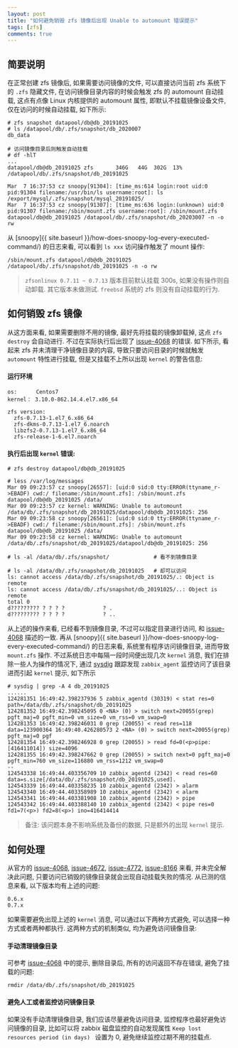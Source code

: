 ```yaml
---
layout: post
title: "如何避免销毁 zfs 镜像后出现 Unable to automount 错误提示"
tags: [zfs]
comments: true
---
```


## 简要说明

在正常创建 zfs 镜像后, 如果需要访问镜像的文件, 可以直接访问当前 zfs 系统下的 `.zfs` 隐藏文件, 在访问镜像目录内容的时候会触发 zfs 的 automount 自动挂载, 这点有点像 Linux 内核提供的 automount 属性, 即默认不挂载镜像设备文件, 仅在访问的时候自动挂载, 如下所示:
```
# zfs snapshot datapool/db@db_20191025
# ls /datapool/db/.zfs/snapshot/db_2020007
db_data

# 访问镜像目录后则触发自动挂载
# df -hlT
...
datapool/db@db_20191025 zfs       346G   44G  302G  13% /datapool/db/.zfs/snapshot/db_20191025

Mar  7 16:37:53 cz snoopy[91304]: [time_ms:614 login:root uid:0 pid:91304 filename:/usr/bin/ls username:root]: ls /export/mysql/.zfs/snapshot/mysql_20191025/
Mar  7 16:37:53 cz snoopy[91307]: [time_ms:636 login:(unknown) uid:0 pid:91307 filename:/sbin/mount.zfs username:root]: /sbin/mount.zfs datapool/db@db_20191025 /datapool/db/.zfs/snapshot/db_20203007 -n -o rw
```
从 [snoopy]{{ site.baseurl }}/how-does-snoopy-log-every-executed-command/) 的日志来看, 可以看到 `ls xxx` 访问操作触发了 mount 操作:
```
/sbin/mount.zfs datapool/db@db_20191025 /datapool/db/.zfs/snapshot/db_20191025 -n -o rw
```

> `zfsonlinux 0.7.11 ~ 0.7.13` 版本目前默认挂载 300s, 如果没有操作则自动卸载. 其它版本未做测试. `freebsd` 系统的 zfs 则没有自动挂载的行为.

## 如何销毁 zfs 镜像
 
从这方面来看, 如果需要删除不用的镜像, 最好先将挂载的镜像卸载掉, 这点 `zfs destroy` 会自动进行.  不过在实际执行后出现了 [issue-4068](https://github.com/openzfs/zfs/issues/4068) 的错误. 如下所示, 看起来 zfs 并未清理干净镜像目录的内容, 导致只要访问目录的时候就触发 `automount` 特性进行挂载, 但是又挂载不上所以出现 `kernel` 的警告信息:


#### 运行环境
```
os:      Centos7 
kernel： 3.10.0-862.14.4.el7.x86_64

zfs version:
  zfs-0.7.13-1.el7_6.x86_64
  zfs-dkms-0.7.13-1.el7_6.noarch
  libzfs2-0.7.13-1.el7_6.x86_64
  zfs-release-1-6.el7.noarch
```

#### 执行后出现 `kernel` 错误:
```
# zfs destroy datapool/db@db_20191025

# less /var/log/messages
Mar 09 09:23:57 cz snoopy[26557]: [uid:0 sid:0 tty:ERROR(ttyname_r->EBADF) cwd:/ filename:/sbin/mount.zfs]: /sbin/mount.zfs datapool/db@db_20191025 /data/
Mar 09 09:23:57 cz kernel: WARNING: Unable to automount /data/db/.zfs/snapshot/db_20191025/datapool/db@db_20191025: 256
Mar 09 09:23:58 cz snoopy[26561]: [uid:0 sid:0 tty:ERROR(ttyname_r->EBADF) cwd:/ filename:/sbin/mount.zfs]: /sbin/mount.zfs datapool/db@db_20191025 /data/
Mar 09 09:23:58 cz kernel: WARNING: Unable to automount /data/db/.zfs/snapshot/db_20191025/datapool/db@db_20191025: 256

# ls -al /data/db/.zfs/snapshot/              # 看不到镜像目录

# ls -al /data/db/.zfs/snapshot/db_20191025   # 却可以访问
ls: cannot access /data/db/.zfs/snapshot/db_20191025/.: Object is remote
ls: cannot access /data/db/.zfs/snapshot/db_20191025/..: Object is remote
total 0
d????????? ? ? ? ?            ? .
d????????? ? ? ? ?            ? ..
```

从上述的操作来看, 已经看不到镜像目录, 不过可以指定目录进行访问, 和 [issue-4068](https://github.com/openzfs/zfs/issues/4068) 描述的一致. 再从 [snoopy]{{ site.baseurl }}/how-does-snoopy-log-every-executed-command/) 的日志来看, 系统里有程序访问镜像目录, 进而导致 `mount.zfs` 操作.  不过系统日志中每隔一段时间便出现几次 `kernel` 消息, 我们在排除一些人为操作的情况下, 通过 [sysdig](https://github.com/draios/sysdig/wiki/Sysdig-Examples) 跟踪发现 `zabbix_agent` 监控访问了该目录进而引起 `kernel` 提示, 如下所示

```
# sysdig | grep -A 4 db_20191025
......
124281351 16:49:42.398237936 5 zabbix_agentd (30319) < stat res=0 path=/data/db/.zfs/snapshot/db_20191025 
124281352 16:49:42.398245095 0 <NA> (0) > switch next=20055(grep) pgft_maj=0 pgft_min=0 vm_size=0 vm_rss=0 vm_swap=0 
124281353 16:49:42.398246031 0 grep (20055) < read res=118 data=123900364 16:49:40.426280573 2 <NA> (0) > switch next=20055(grep) pgft_maj=0 pgf 
124281354 16:49:42.398246928 0 grep (20055) > read fd=0(<p>pipe:[416411014]) size=4096 
124281355 16:49:42.398247662 0 grep (20055) > switch next=0 pgft_maj=0 pgft_min=760 vm_size=116880 vm_rss=1212 vm_swap=0 
--
124543338 16:49:44.403356709 10 zabbix_agentd (2342) < read res=60 data=s.size[/data/db/.zfs/snapshot/db_20191025,used]. 
124543339 16:49:44.403358235 10 zabbix_agentd (2342) > alarm 
124543340 16:49:44.403358989 10 zabbix_agentd (2342) < alarm 
124543341 16:49:44.403381908 10 zabbix_agentd (2342) > pipe 
124543342 16:49:44.403388140 10 zabbix_agentd (2342) < pipe res=0 fd1=7(<p>) fd2=8(<p>) ino=416414414 
```
> 备注: 该问题本身不影响系统及备份的数据, 只是额外的出现 `kernel` 提示.

## 如何处理

从官方的 [issue-4068](https://github.com/openzfs/zfs/issues/4068), [issue-4672](https://github.com/openzfs/zfs/issues/4672), [issue-4772](https://github.com/openzfs/zfs/issues/4772), [issue-8166](https://github.com/openzfs/zfs/issues/8166) 来看, 并未完全解决此问题, 只要访问已销毁的镜像目录就会出现自动挂载失败的情况. 从已测的信息来看, 以下版本均有上述的问题:

```
0.6.x
0.7.x
```

如果需要避免出现上述的 `kernel` 消息, 可以通过以下两种方式避免, 可以选择一种方式或者两种都执行. 这两种方式的机制类似, 均为避免访问镜像目录:

#### 手动清理镜像目录

可参考 [issue-4068](https://github.com/openzfs/zfs/issues/4068) 中的提示, 删除目录后, 所有的访问返回不存在错误, 避免了挂载的问题:
```
rmdir /data/db/.zfs/snapshot/db_20191025
```

#### 避免人工或者监控访问镜像目录

如果没有手动清理镜像目录, 我们应该尽量避免访问目录, 监控程序也最好避免访问镜像的目录, 比如可以将 zabbix 磁盘监控的自动发现属性 `Keep lost resources period (in days)
` 设置为 0, 避免继续监控过期不用的挂载点.


